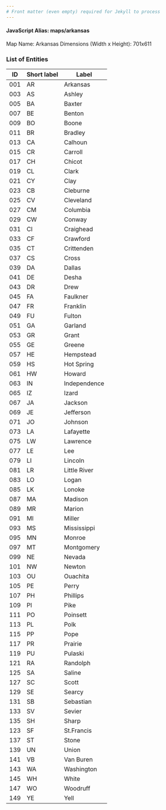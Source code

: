 ```yaml
---
# Front matter (even empty) required for Jekyll to process
---
```


#### JavaScript Alias: maps/arkansas

Map Name: Arkansas
Dimensions (Width x Height): 701x611

### List of Entities

| ID  | Short label | Label        |
| --- | ----------- | ------------ |
| 001 | AR          | Arkansas     |
| 003 | AS          | Ashley       |
| 005 | BA          | Baxter       |
| 007 | BE          | Benton       |
| 009 | BO          | Boone        |
| 011 | BR          | Bradley      |
| 013 | CA          | Calhoun      |
| 015 | CR          | Carroll      |
| 017 | CH          | Chicot       |
| 019 | CL          | Clark        |
| 021 | CY          | Clay         |
| 023 | CB          | Cleburne     |
| 025 | CV          | Cleveland    |
| 027 | CM          | Columbia     |
| 029 | CW          | Conway       |
| 031 | CI          | Craighead    |
| 033 | CF          | Crawford     |
| 035 | CT          | Crittenden   |
| 037 | CS          | Cross        |
| 039 | DA          | Dallas       |
| 041 | DE          | Desha        |
| 043 | DR          | Drew         |
| 045 | FA          | Faulkner     |
| 047 | FR          | Franklin     |
| 049 | FU          | Fulton       |
| 051 | GA          | Garland      |
| 053 | GR          | Grant        |
| 055 | GE          | Greene       |
| 057 | HE          | Hempstead    |
| 059 | HS          | Hot Spring   |
| 061 | HW          | Howard       |
| 063 | IN          | Independence |
| 065 | IZ          | Izard        |
| 067 | JA          | Jackson      |
| 069 | JE          | Jefferson    |
| 071 | JO          | Johnson      |
| 073 | LA          | Lafayette    |
| 075 | LW          | Lawrence     |
| 077 | LE          | Lee          |
| 079 | LI          | Lincoln      |
| 081 | LR          | Little River |
| 083 | LO          | Logan        |
| 085 | LK          | Lonoke       |
| 087 | MA          | Madison      |
| 089 | MR          | Marion       |
| 091 | MI          | Miller       |
| 093 | MS          | Mississippi  |
| 095 | MN          | Monroe       |
| 097 | MT          | Montgomery   |
| 099 | NE          | Nevada       |
| 101 | NW          | Newton       |
| 103 | OU          | Ouachita     |
| 105 | PE          | Perry        |
| 107 | PH          | Phillips     |
| 109 | PI          | Pike         |
| 111 | PO          | Poinsett     |
| 113 | PL          | Polk         |
| 115 | PP          | Pope         |
| 117 | PR          | Prairie      |
| 119 | PU          | Pulaski      |
| 121 | RA          | Randolph     |
| 125 | SA          | Saline       |
| 127 | SC          | Scott        |
| 129 | SE          | Searcy       |
| 131 | SB          | Sebastian    |
| 133 | SV          | Sevier       |
| 135 | SH          | Sharp        |
| 123 | SF          | St.Francis   |
| 137 | ST          | Stone        |
| 139 | UN          | Union        |
| 141 | VB          | Van Buren    |
| 143 | WA          | Washington   |
| 145 | WH          | White        |
| 147 | WO          | Woodruff     |
| 149 | YE          | Yell         |
